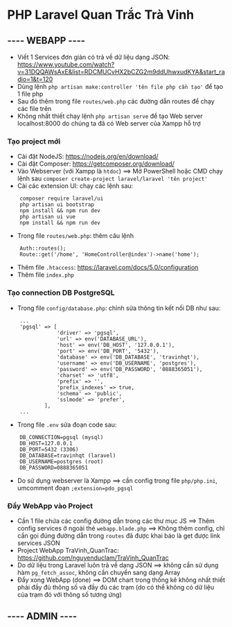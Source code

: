 # PHP Laravel Quan Trắc Trà Vinh
## ---- WEBAPP ----
+ Viết 1 Services đơn giản có trả về dữ liệu dạng JSON: https://www.youtube.com/watch?v=31DQQAWsAxE&list=RDCMUCvHX2bCZG2m9ddUhwxudKYA&start_radio=1&t=120
+ Dùng lệnh `php artisan make:controller 'tên file php cần tạo'` để tạo 1 file php
+ Sau đó thêm trong file `routes/web.php` các đường dẫn routes để chạy các file trên
+ Không nhất thiết chạy lệnh `php artisan serve` để tạo Web server localhost:8000 do chúng ta đã có Web server của Xampp hỗ trợ

### Tạo project mới
+ Cài đặt NodeJS: https://nodejs.org/en/download/
+ Cài đặt Composer: https://getcomposer.org/download/
+ Vào Webserver (với Xampp là `htdoc`) ==> Mở PowerShell hoặc CMD chạy lệnh sau `composer create-project laravel/laravel 'tên project'`
+ Cài các extension UI: chạy các lệnh sau:
```
    composer require laravel/ui
    php artisan ui bootstrap 
    npm install && npm run dev
    php artisan ui vue
    npm install && npm run dev
```
+ Trong file `routes/web.php`: thêm câu lệnh
```
    Auth::routes();
    Route::get('/home', 'HomeController@index')->name('home');
```
+ Thêm file `.htaccess`: https://laravel.com/docs/5.0/configuration
+ Thêm file `index.php`

### Tạo connection DB PostgreSQL
+ Trong file `config/database.php`: chỉnh sửa thông tin kết nối DB như sau:
```
    ...
    'pgsql' => [
                'driver' => 'pgsql',
                'url' => env('DATABASE_URL'),
                'host' => env('DB_HOST', '127.0.0.1'),
                'port' => env('DB_PORT', '5432'),
                'database' => env('DB_DATABASE', 'travinhqt'),
                'username' => env('DB_USERNAME', 'postgres'),
                'password' => env('DB_PASSWORD', '0888365051'),
                'charset' => 'utf8',
                'prefix' => '',
                'prefix_indexes' => true,
                'schema' => 'public',
                'sslmode' => 'prefer',
            ],
    ...
```
+ Trong file `.env` sửa đoạn code sau:
```
    DB_CONNECTION=pgsql (mysql)
    DB_HOST=127.0.0.1
    DB_PORT=5432 (3306)
    DB_DATABASE=travinhqt (laravel)
    DB_USERNAME=postgres (root)
    DB_PASSWORD=0888365051
```
+ Do sử dụng webserver là Xampp ==> cần config trong file `php/php.ini`, umcomment đoạn `;extension=pdo_pgsql`

### Đẩy WebApp vào Project
+ Cần 1 file chứa các config đường dẫn trong các thư mục JS ==> Thêm config services ở ngoài thẻ `webapp.blade.php`
==> Không thêm config, chỉ cần gọi đúng đường dẫn trong `routes` đã được khai báo là get được link services JSON
+ Project WebApp TraVinh_QuanTrac: https://github.com/nguyenduclam/TraVinh_QuanTrac
+ Do dữ liệu trong Laravel luôn trả về dạng JSON ==> không cần sử dụng hàm `pg_fetch_assoc`, 
không cần chuyển sang dạng Array
+ Đẩy xong WebApp (done) ==> DOM chart trong thống kê không nhất thiết phải đầy đủ thông số và đầy đủ các trạm
(do có thể không có dữ liệu của trạm đó với thông số tương ứng)

## ---- ADMIN ----
